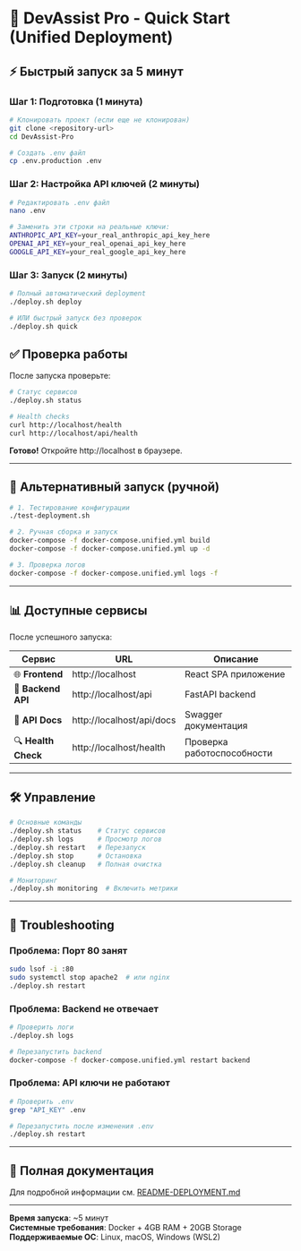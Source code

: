 # 🚀 DevAssist Pro - Quick Start (Unified Deployment)

## ⚡ Быстрый запуск за 5 минут

### **Шаг 1: Подготовка** (1 минута)
```bash
# Клонировать проект (если еще не клонирован)
git clone <repository-url>
cd DevAssist-Pro

# Создать .env файл
cp .env.production .env
```

### **Шаг 2: Настройка API ключей** (2 минуты)
```bash
# Редактировать .env файл
nano .env

# Заменить эти строки на реальные ключи:
ANTHROPIC_API_KEY=your_real_anthropic_api_key_here
OPENAI_API_KEY=your_real_openai_api_key_here
GOOGLE_API_KEY=your_real_google_api_key_here
```

### **Шаг 3: Запуск** (2 минуты)
```bash
# Полный автоматический deployment
./deploy.sh deploy

# ИЛИ быстрый запуск без проверок
./deploy.sh quick
```

## ✅ Проверка работы

После запуска проверьте:

```bash
# Статус сервисов
./deploy.sh status

# Health checks
curl http://localhost/health
curl http://localhost/api/health
```

**Готово!** Откройте http://localhost в браузере.

---

## 🔧 Альтернативный запуск (ручной)

```bash
# 1. Тестирование конфигурации
./test-deployment.sh

# 2. Ручная сборка и запуск
docker-compose -f docker-compose.unified.yml build
docker-compose -f docker-compose.unified.yml up -d

# 3. Проверка логов
docker-compose -f docker-compose.unified.yml logs -f
```

---

## 📊 Доступные сервисы

После успешного запуска:

| Сервис | URL | Описание |
|--------|-----|----------|
| 🌐 **Frontend** | http://localhost | React SPA приложение |
| 🚀 **Backend API** | http://localhost/api | FastAPI backend |
| 📖 **API Docs** | http://localhost/api/docs | Swagger документация |
| 🔍 **Health Check** | http://localhost/health | Проверка работоспособности |

---

## 🛠️ Управление

```bash
# Основные команды
./deploy.sh status    # Статус сервисов
./deploy.sh logs      # Просмотр логов  
./deploy.sh restart   # Перезапуск
./deploy.sh stop      # Остановка
./deploy.sh cleanup   # Полная очистка

# Мониторинг
./deploy.sh monitoring  # Включить метрики
```

---

## 🔧 Troubleshooting

### **Проблема: Порт 80 занят**
```bash
sudo lsof -i :80
sudo systemctl stop apache2  # или nginx
./deploy.sh restart
```

### **Проблема: Backend не отвечает**
```bash
# Проверить логи
./deploy.sh logs

# Перезапустить backend
docker-compose -f docker-compose.unified.yml restart backend
```

### **Проблема: API ключи не работают**
```bash
# Проверить .env
grep "API_KEY" .env

# Перезапустить после изменения .env
./deploy.sh restart
```

---

## 📝 Полная документация

Для подробной информации см. [README-DEPLOYMENT.md](README-DEPLOYMENT.md)

---

**Время запуска**: ~5 минут  
**Системные требования**: Docker + 4GB RAM + 20GB Storage  
**Поддерживаемые ОС**: Linux, macOS, Windows (WSL2)